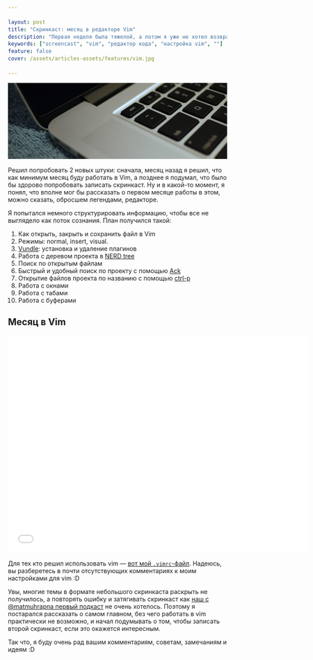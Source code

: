 ```yaml
---

layout: post
title: "Скринкаст: месяц в редакторе Vim"
description: "Первая неделя была тяжелой, а потом я уже не хотел возвращаться"
keywords: ["screencast", "vim", "редактор кода", "настройка vim", ""]
feature: false
cover: /assets/articles-assets/features/vim.jpg

---
```

![page.title](/assets/articles-assets/features/vim.jpg)

Решил попробовать 2 новых штуки: сначала, месяц назад я решил, что как минимум
месяц буду работать в Vim, а позднее я подумал, что было бы здорово попробовать
записать скринкаст. Ну и в какой-то момент, я понял, что вполне мог бы рассказать
о первом месяце работы в этом, можно сказать, обросшем легендами, редакторе.

Я попытался немного структурировать информацию, чтобы все не выглядело как
поток сознания. План получился такой:

1. Как открыть, закрыть и сохранить файл в Vim
2. Режимы: normal, insert, visual.
3. [Vundle][1]: установка и удаление плагинов
4. Работа с деревом проекта в [NERD tree][2]
5. Поиск по открытым файлам
6. Быстрый и удобный поиск по проекту с помощью [Ack][3]
7. Открытие файлов проекта по названию с помощью [ctrl-p][4]
8. Работа с окнами
9. Работа с табами
10. Работа с буферами

## Месяц в Vim

<iframe width="688" height="500" src="//www.youtube.com/embed/AOZ3Mi1213U" frameborder="0" allowfullscreen></iframe>


Для тех кто решил использовать vim — [вот мой `.vimrc`-файл][5]. Надеюсь, вы
разберетесь в почти отсутствующих комментариях к моим настройками для vim :D

Увы, многие темы в формате небольшого скринкаста раскрыть не получилось, а
повторять ошибку и затягивать скринкаст как [наш с @matmuhrapna первый подкаст][6]
не очень хотелось. Поэтому я постарался рассказать о самом главном, без чего
работать в vim практически не возможно, и начал подумывать о том, чтобы
записать второй скринкаст, если это окажется интересным.

Так что, я буду очень рад вашим комментариям, советам, замечаниям и идеям :D

[1]: https://github.com/gmarik/Vundle.vim
[2]: https://github.com/scrooloose/nerdtree
[3]: https://github.com/mileszs/ack.vim
[4]: https://github.com/kien/ctrlp.vim
[5]: https://github.com/shuvalov-anton/.dotfiles/blob/master/.vimrc
[6]: http://kompyutery-soft-igry-tehnika.rpod.ru/327190.html
